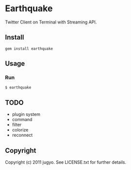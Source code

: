 Earthquake
====

Twitter Client on Terminal with Streaming API.

Install
----

    gem install earthquake

Usage
----

### Run

    $ earthquake

TODO
----

* plugin system
 * command
 * filter
* colorize
* reconnect

Copyright
----

Copyright (c) 2011 jugyo. See LICENSE.txt for further details.